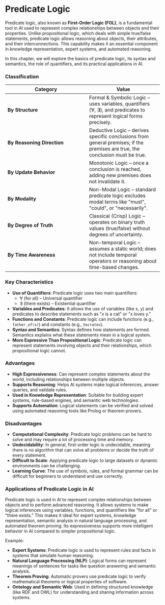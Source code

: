 # Predicate Logic

Predicate logic, also known as **First-Order Logic (FOL)**, is a fundamental tool in AI used to represent complex relationships between objects and their properties. Unlike propositional logic, which deals with simple true/false statements, predicate logic allows reasoning about objects, their attributes, and their interconnections. This capability makes it an essential component in knowledge representation, expert systems, and automated reasoning.

In this chapter, we will explore the basics of predicate logic, its syntax and semantics, the role of quantifiers, and its practical applications in AI.

### **Classification**

<table><thead><tr><th width="249.6953125">Category</th><th>Value</th></tr></thead><tbody><tr><td><strong>By Structure</strong></td><td>Formal &#x26; Symbolic Logic – uses variables, quantifiers (∀, ∃), and predicates to represent logical forms precisely.</td></tr><tr><td><strong>By Reasoning Direction</strong></td><td>Deductive Logic – derives specific conclusions from general premises; if the premises are true, the conclusion must be true.</td></tr><tr><td><strong>By Update Behavior</strong></td><td>Monotonic Logic – once a conclusion is reached, adding new premises does not invalidate it.</td></tr><tr><td><strong>By Modality</strong></td><td>Non-Modal Logic – standard predicate logic excludes modal terms like "must", "could", or "necessarily".</td></tr><tr><td><strong>By Degree of Truth</strong></td><td>Classical (Crisp) Logic – operates on binary truth values (true/false) without degrees of uncertainty.</td></tr><tr><td><strong>By Time Awareness</strong></td><td>Non-temporal Logic – assumes a static world; does not include temporal operators or reasoning about time-based changes.</td></tr></tbody></table>

### Key Characteristics

* **Use of Quantifiers**: Predicate logic uses two main quantifiers:
  * ∀ (for all) – Universal quantifier
  * ∃ (there exists) – Existential quantifier
* **Variables and Predicates**: It allows the use of variables (like x, y) and predicates to describe statements such as "x is a cat" or "x loves y."
* **Functions and Constants**: Predicate logic can include functions (e.g., `father_of(x)`) and constants (e.g., `Socrates`).
* **Syntax and Semantics**: Syntax defines how statements are formed. Semantics explains what these statements mean in a logical system.
* **More Expressive Than Propositional Logic**: Predicate logic can represent statements involving objects and their relationships, which propositional logic cannot.

### Advantages

* **High Expressiveness**: Can represent complex statements about the world, including relationships between multiple objects.
* **Supports Reasoning**: Helps AI systems make logical inferences, answer queries, and validate rules.
* **Used in Knowledge Representation**: Suitable for building expert systems, rule-based engines, and semantic web technologies.
* **Supports Automation**: Logical statements can be verified and solved using automated reasoning tools like Prolog or theorem provers.

### Disadvantages

* **Computational Complexity**: Predicate logic problems can be hard to solve and may require a lot of processing time and memory.
* **Undecidability**: In general, first-order logic is undecidable, meaning there is no algorithm that can solve all problems or decide the truth of every statement.
* **Difficult to Scale**: Applying predicate logic to large datasets or dynamic environments can be challenging.
* **Learning Curve**: The use of symbols, rules, and formal grammar can be difficult for beginners to understand and use correctly.

### **Applications of Predicate Logic in AI**

Predicate logic is used in AI to represent complex relationships between objects and to perform advanced reasoning. It allows systems to make logical inferences using variables, functions, and quantifiers like "for all" or "there exists." This makes it ideal for expert systems, knowledge representation, semantic analysis in natural language processing, and automated theorem proving. Its expressiveness supports more intelligent behavior in AI compared to simpler propositional logic.

Example:

* **Expert Systems**: Predicate logic is used to represent rules and facts in systems that simulate human reasoning.
* **Natural Language Processing (NLP)**: Logical forms can represent meanings of sentences for tasks like question answering and semantic analysis.
* **Theorem Proving**: Automatic provers use predicate logic to verify mathematical theorems or logical properties of software.
* **Ontology and Semantic Web**: Used in defining structured knowledge (like RDF and OWL) for understanding and sharing information across systems.

